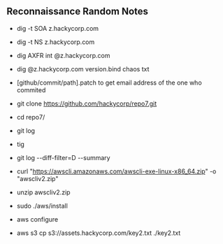 ## Reconnaissance Random Notes

- dig -t SOA z.hackycorp.com
- dig -t NS z.hackycorp.com
- dig AXFR int @z.hackycorp.com
- dig @z.hackycorp.com version.bind chaos txt

- [github/commit/path].patch to get email address of the one who commited
- git clone https://github.com/hackycorp/repo7.git
- cd repo7/
- git log
- tig
- git log --diff-filter=D --summary


- curl "https://awscli.amazonaws.com/awscli-exe-linux-x86_64.zip" -o "awscliv2.zip"
- unzip awscliv2.zip
- sudo ./aws/install
- aws configure
- aws s3 cp s3://assets.hackycorp.com/key2.txt ./key2.txt